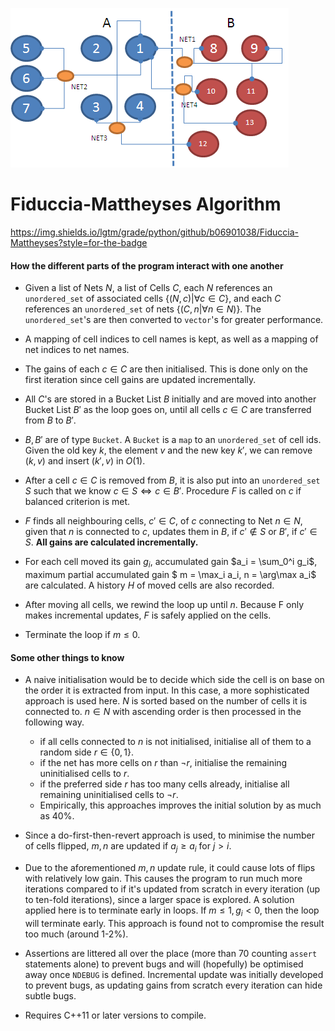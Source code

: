 ![FM IMG](./img/Fiduccia-Mattheyes.png)

# Fiduccia-Mattheyses Algorithm 

https://img.shields.io/lgtm/grade/python/github/b06901038/Fiduccia-Mattheyses?style=for-the-badge

#### How the different parts of the program interact with one another

- Given a list of Nets $N$, a list of Cells $C$, each $N$ references an `unordered_set` of associated cells $\{(N, c) | \forall c \in C\}$, and each $C$ references an `unordered_set` of nets $\{(C, n | \forall n \in N)\}$. The `unordered_set`'s are then converted to `vector`'s for greater performance.

- A mapping of cell indices to cell names is kept, as well as a mapping of net indices to net names.

- The gains of each $c \in C$ are then initialised. This is done only on the first iteration since cell gains are updated incrementally.

- All $C$'s are stored in a Bucket List $B$ initially and are moved into another Bucket List $B'$ as the loop goes on, until all cells $c \in C$ are transferred from $B$ to $B'$.

- $B, B'$ are of type `Bucket`. A `Bucket` is a `map` to an `unordered_set` of cell ids. Given the old key $k$, the element $v$ and the new key $k'$, we can remove $(k, v)$ and insert $(k', v)$ in $O(1)$. 

- After a cell $c \in C$ is removed from $B$, it is also put into an `unordered_set` $S$ such that we know $c \in S \iff c \in B'$. Procedure $F$ is called on $c$ if balanced criterion is met.

- $F$ finds all neighbouring cells, $c' \in C$, of $c$ connecting to Net $n \in N$, given that $n$ is connected to $c$, updates them in $B$, if $c' \notin S$ or $B'$, if $c' \in S$. **All gains are calculated incrementally.**

- For each cell moved its gain $g_i$, accumulated gain $a_i = \sum_0^i g_i$, maximum partial accumulated gain $ m = \max_i a_i, n = \arg\max a_i$ are calculated. A history $H$ of moved cells are also recorded.

- After moving all cells, we rewind the loop up until $n$. Because F only makes incremental updates, $F$ is safely applied on the cells.

- Terminate the loop if $m \leq 0$. 
  
#### Some other things to know

- A naive initialisation would be to decide which side the cell is on base on the order it is extracted from input. In this case, a more sophisticated approach is used here. $N$ is sorted based on the number of cells it is connected to. $n \in N$ with ascending order is then processed in the following way.
  - if all cells connected to $n$ is not initialised, initialise all of them to a random side $r \in \{0, 1\}$.
  - if the net has more cells on $r$ than $\neg r$, initialise the remaining uninitialised cells to $r$.
  - if the preferred side $r$ has too many cells already, initialise all remaining uninitialised cells to $\neg r$.
  - Empirically, this approaches improves the initial solution by as much as 40%.

- Since a do-first-then-revert approach is used, to minimise the number of cells flipped, $m, n$ are updated if $a_j \geq a_i$ for $j > i$. 

- Due to the aforementioned $m, n$ update rule, it could cause lots of flips with relatively low gain. This causes the program to run much more iterations compared to if it's updated from scratch in every iteration (up to ten-fold iterations), since a larger space is explored. A solution applied here is to terminate early in loops. If $m \leq 1, g_i < 0$, then the loop will terminate early. This approach is found not to compromise the result too much (around 1-2%).

- Assertions are littered all over the place (more than 70 counting `assert` statements alone) to prevent bugs and will (hopefully) be optimised away once `NDEBUG` is defined. Incremental update was initially developed to prevent bugs, as updating gains from scratch every iteration can hide subtle bugs.

- Requires C++11 or later versions to compile.
